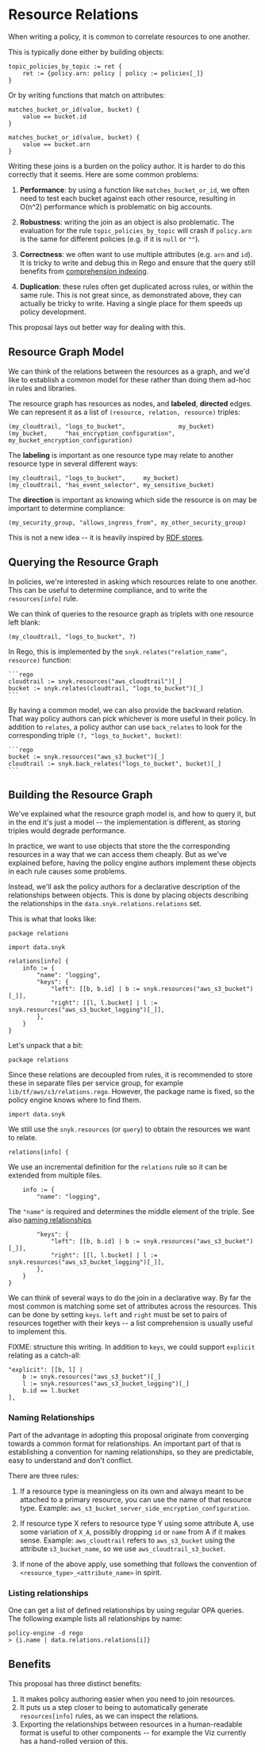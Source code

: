 # Resource Relations

When writing a policy, it is common to correlate resources to one another.

This is typically done either by building objects:

```rego
topic_policies_by_topic := ret {
	ret := {policy.arn: policy | policy := policies[_]}
}
```

Or by writing functions that match on attributes:

```rego
matches_bucket_or_id(value, bucket) {
	value == bucket.id
}

matches_bucket_or_id(value, bucket) {
	value == bucket.arn
}
```

Writing these joins is a burden on the policy author.  It is harder to do this
correctly that it seems.  Here are some common problems:

1.  **Performance**: by using a function like `matches_bucket_or_id`, we often
    need to test each bucket against each other resource, resulting in O(n^2)
    performance which is problematic on big accounts.

2.  **Robustness**: writing the join as an object is also problematic.  The
    evaluation for the rule `topic_policies_by_topic` will crash if `policy.arn`
    is the same for different policies (e.g. if it is `null` or `""`).

3.  **Correctness**: we often want to use multiple attributes (e.g. `arn` and
    `id`).  It is tricky to write and debug this in Rego and ensure that the
    query still benefits from [comprehension indexing].

4.  **Duplication**: these rules often get duplicated across rules, or within the
    same rule.  This is not great since, as demonstrated above, they can
    actually be tricky to write.  Having a single place for them speeds up
    policy development.

This proposal lays out better way for dealing with this.

## Resource Graph Model

We can think of the relations between the resources as a graph, and we'd like
to establish a common model for these rather than doing them ad-hoc in rules
and libraries.

The resource graph has resources as nodes, and **labeled**, **directed** edges.
We can represent it as a list of `(resource, relation, resource)` triples:

    (my_cloudtrail, "logs_to_bucket",               my_bucket)
    (my_bucket,     "has_encryption_configuration", my_bucket_encryption_configuration)

The **labeling** is important as one resource type may relate to another
resource type in several different ways:

    (my_cloudtrail, "logs_to_bucket",     my_bucket)
    (my_cloudtrail, "has_event_selector", my_sensitive_bucket)

The **direction** is important as knowing which side the resource is on may be
important to determine compliance:

    (my_security_group, "allows_ingress_from", my_other_security_group)

This is not a new idea -- it is heavily inspired by [RDF stores].

## Querying the Resource Graph

In policies, we're interested in asking which resources relate to one another.
This can be useful to determine compliance, and to write the `resources[info]`
rule.

We can think of queries to the resource graph as triplets with one resource
left blank:

    (my_cloudtrail, "logs_to_bucket", ?)

In Rego, this is implemented by the `snyk.relates("relation_name", resource)`
function:

    ```rego
    cloudtrail := snyk.resources("aws_cloudtrail")[_]
    bucket := snyk.relates(cloudtrail, "logs_to_bucket")[_]
    ```

By having a common model, we can also provide the backward relation.  That way
policy authors can pick whichever is more useful in their policy.  In addition
to `relates`, a policy author can use `back_relates` to look for the
corresponding triple `(?, "logs_to_bucket", bucket)`:

    ```rego
    bucket := snyk.resources("aws_s3_bucket")[_]
    cloudtrail := snyk.back_relates("logs_to_bucket", bucket)[_]
    ```

## Building the Resource Graph

We've explained what the resource graph model is, and how to query it, but in
the end it's just a model -- the implementation is different, as storing triples
would degrade performance.

In practice, we want to use objects that store the the corresponding resources
in a way that we can access them cheaply.  But as we've explained before, having
the policy engine authors implement these objects in each rule causes some
problems.

Instead, we'll ask the policy authors for a declarative description of the
relationships between objects.  This is done by placing objects describing
the relationships in the `data.snyk.relations.relations` set.

This is what that looks like:

```
package relations

import data.snyk

relations[info] {
	info := {
		"name": "logging",
		"keys": {
			"left": [[b, b.id] | b := snyk.resources("aws_s3_bucket")[_]],
			"right": [[l, l.bucket] | l := snyk.resources("aws_s3_bucket_logging")[_]],
		},
	}
}
```

Let's unpack that a bit:

```rego
package relations
```

Since these relations are decoupled from rules, it is recommended to store these
in separate files per service group, for example `lib/tf/aws/s3/relations.rego`.
However, the package name is fixed, so the policy engine knows where to find
them.

```rego
import data.snyk
```

We still use the `snyk.resources` (or `query`) to obtain the resources we want
to relate.

```rego
relations[info] {
```

We use an incremental definition for the `relations` rule so it can be extended
from multiple files.

```rego
	info := {
		"name": "logging",
```

The `"name"` is required and determines the middle element of the triple.
See also [naming relationships](#naming-relationships)

```rego
		"keys": {
			"left": [[b, b.id] | b := snyk.resources("aws_s3_bucket")[_]],
			"right": [[l, l.bucket] | l := snyk.resources("aws_s3_bucket_logging")[_]],
		},
	}
}
```

We can think of several ways to do the join in a declarative way.  By far the
most common is matching some set of attributes across the resources.  This can
be done by setting `keys`. `left` and `right` must be set to pairs of resources
together with their keys -- a list comprehension is usually useful to implement
this.

FIXME: structure this writing.  In addition to `keys`, we could support
`explicit` relating as a catch-all:

```rego
"explicit": [[b, l] |
	b := snyk.resources("aws_s3_bucket")[_]
	l := snyk.resources("aws_s3_bucket_logging")[_]
	b.id == l.bucket
],
```

### Naming Relationships

Part of the advantage in adopting this proposal originate from converging
towards a common format for relationships.  An important part of that is
establishing a convention for naming relationships, so they are predictable,
easy to understand and don't conflict.

There are three rules:

1.  If a resource type is meaningless on its own and always meant to be attached
    to a primary resource, you can use the name of that resource type.
    Example: `aws_s3_bucket_server_side_encryption_configuration`.

2.  If resource type X refers to resource type Y using some attribute A,
    use some variation of `X_A`, possibly dropping `id` or `name` from A if it
    makes sense.  Example: `aws_cloudtrail` refers to `aws_s3_bucket` using the
    attribute `s3_bucket_name`, so we use `aws_cloudtrail_s3_bucket`.

3.  If none of the above apply, use something that follows the convention of
    `<resource_type>_<attribute_name>` in spirit.

### Listing relationships

One can get a list of defined relationships by using regular OPA queries.  The
following example lists all relationships by name:

```
policy-engine -d rego
> {i.name | data.relations.relations[i]}
```

## Benefits

This proposal has three distinct benefits:

1.  It makes policy authoring easier when you need to join resources.
2.  It puts us a step closer to being to automatically generate
    `resources[info]` rules, as we can inspect the relations.
3.  Exporting the relationships between resources in a human-readable format
    is useful to other components -- for example the Viz currently has a
    hand-rolled version of this.

[comprehension indexing]: https://www.openpolicyagent.org/docs/latest/policy-performance/#comprehension-indexing
[RDF stores]: https://en.wikipedia.org/wiki/Triplestore
